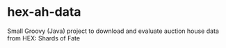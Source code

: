 # hex-ah-data
Small Groovy (Java) project to download and evaluate auction house data from HEX: Shards of Fate
